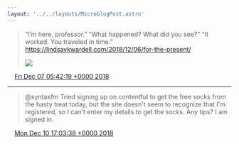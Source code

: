 ```yaml
---
layout: '../../layouts/MicroblogPost.astro'
---
```


> “I’m here, professor.”
> “What happened? What did you see?”
> “It worked. You traveled in time.” https://lindsaykwardell.com/2018/12/06/for-the-present/ 
> 
> ![](/media/1070916392810090496-DtyoyI8UUAAOxyU.jpg)

<img src="/media/tweet.ico" width="12" /> [Fri Dec 07 05:42:19 +0000 2018](https://twitter.com/lindsaykwardell/status/1070916392810090496)

----

> @syntaxfm Tried signing up on contentful to get the free socks from the hasty treat today, but the site doesn't seem to recognize that I'm registered, so I can't enter my details to get the socks. Any tips? I am signed in.

<img src="/media/tweet.ico" width="12" /> [Mon Dec 10 17:03:38 +0000 2018](https://twitter.com/lindsaykwardell/status/1072175016601542656)